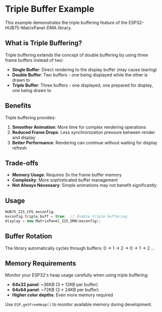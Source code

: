 # Triple Buffer Example

This example demonstrates the triple buffering feature of the ESP32-HUB75-MatrixPanel-DMA library.

## What is Triple Buffering?

Triple buffering extends the concept of double buffering by using three frame buffers instead of two:

- **Single Buffer**: Direct rendering to the display buffer (may cause tearing)
- **Double Buffer**: Two buffers - one being displayed while the other is drawn to
- **Triple Buffer**: Three buffers - one displayed, one prepared for display, one being drawn to

## Benefits

Triple buffering provides:

1. **Smoother Animation**: More time for complex rendering operations
2. **Reduced Frame Drops**: Less synchronization pressure between render and display
3. **Better Performance**: Rendering can continue without waiting for display refresh

## Trade-offs

- **Memory Usage**: Requires 3x the frame buffer memory
- **Complexity**: More sophisticated buffer management
- **Not Always Necessary**: Simple animations may not benefit significantly

## Usage

```cpp
HUB75_I2S_CFG mxconfig;
mxconfig.triple_buff = true;  // Enable triple buffering
display = new MatrixPanel_I2S_DMA(mxconfig);
```

## Buffer Rotation

The library automatically cycles through buffers: 0 → 1 → 2 → 0 → 1 → 2 ...

## Memory Requirements

Monitor your ESP32's heap usage carefully when using triple buffering:

- **64x32 panel**: ~36KB (3 × 12KB per buffer)  
- **64x64 panel**: ~72KB (3 × 24KB per buffer)
- **Higher color depths**: Even more memory required

Use `ESP.getFreeHeap()` to monitor available memory during development.